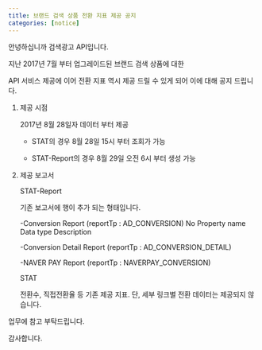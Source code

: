 ```yaml
---
title: 브랜드 검색 상품 전환 지표 제공 공지
categories: [notice]
---
```


안녕하십니까 검색광고 API입니다. 



지난 2017년 7월 부터 업그레이드된 브랜드 검색 상품에 대한 

API 서비스 제공에 이어 전환 지표 역시 제공 드릴 수 있게 되어 이에 대해 공지 드립니다. 



1. 제공 시점 



	2017년 8월 28일자 데이터 부터 제공

	- STAT의 경우 8월 28일 15시 부터 조회가 가능

	- STAT-Report의 경우 8월 29일 오전 6시 부터 생성 가능 



2. 제공 보고서 



	STAT-Report

	기존 보고서에 행이 추가 되는 형태입니다.

	-Conversion Report (reportTp : AD_CONVERSION) No Property name Data type Description

	-Conversion Detail Report (reportTp : AD_CONVERSION_DETAIL)

	-NAVER PAY Report (reportTp : NAVERPAY_CONVERSION)



	STAT

	전환수, 직접전환율 등 기존 제공 지표. 단, 세부 링크별 전환 데이터는 제공되지 않습니다.



업무에 참고 부탁드립니다. 



감사합니다. 